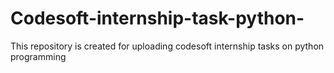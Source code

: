 # Codesoft-internship-task-python-
This repository is created for uploading codesoft internship tasks on python programming

